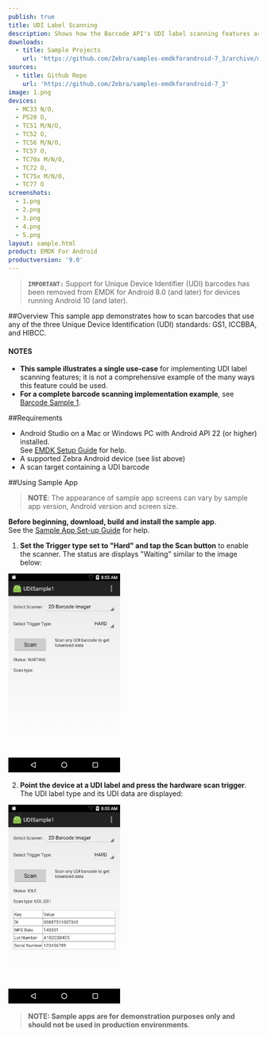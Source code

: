 ```yaml
---
publish: true
title: UDI Label Scanning
description: Shows how the Barcode API's UDI label scanning features are used.
downloads:
  - title: Sample Projects
    url: 'https://github.com/Zebra/samples-emdkforandroid-7_3/archive/master.zip'
sources:
  - title: Github Repo
    url: 'https://github.com/Zebra/samples-emdkforandroid-7_3'
image: 1.png
devices:
  - MC33 N/O,
  - PS20 O,
  - TC51 M/N/O,
  - TC52 O, 
  - TC56 M/N/O,
  - TC57 O,
  - TC70x M/N/O,
  - TC72 O, 
  - TC75x M/N/O, 
  - TC77 O
screenshots:
  - 1.png
  - 2.png
  - 3.png
  - 4.png
  - 5.png
layout: sample.html
product: EMDK For Android
productversion: '9.0'
---
```


> **`IMPORTANT:`** Support for Unique Device Identifier (UDI) barcodes has been removed from EMDK for Android 8.0 (and later) for devices running Android 10 (and later). 

##Overview
This sample app demonstrates how to scan barcodes that use any of the three Unique Device Identification (UDI) standards: GS1, ICCBBA, and HIBCC.

#### NOTES
* **This sample illustrates a single use-case** for implementing UDI label scanning features; it is not a comprehensive example of the many ways this feature could be used. 
* **For a complete barcode scanning implementation example**, see [Barcode Sample 1](../barcode).

##Requirements
* Android Studio on a Mac or Windows PC with Android API 22 (or higher) installed.<br>See [EMDK Setup Guide](../../guide/setup) for help. 
* A supported Zebra Android device (see list above)
* A scan target containing a UDI barcode

##Using Sample App

>**NOTE**: The appearance of sample app screens can vary by sample app version, Android version and screen size.

**Before beginning, download, build and install the sample app**.<br> See the [Sample App Set-up Guide](../../guide/emdksamples_androidstudio) for help. 

1. **Set the Trigger type set to "Hard" and tap the Scan button** to enable the scanner. The status are displays "Waiting" similar to the image below:

  <img alt="image" style="height:400px" src="2.png"/><br>

2.  **Point the device at a UDI label and press the hardware scan trigger**. The UDI label type and its UDI data are displayed:

  <img alt="image" style="height:400px" src="3.png"/>

> **NOTE: Sample apps are for demonstration purposes only and should not be used in production environments**.


